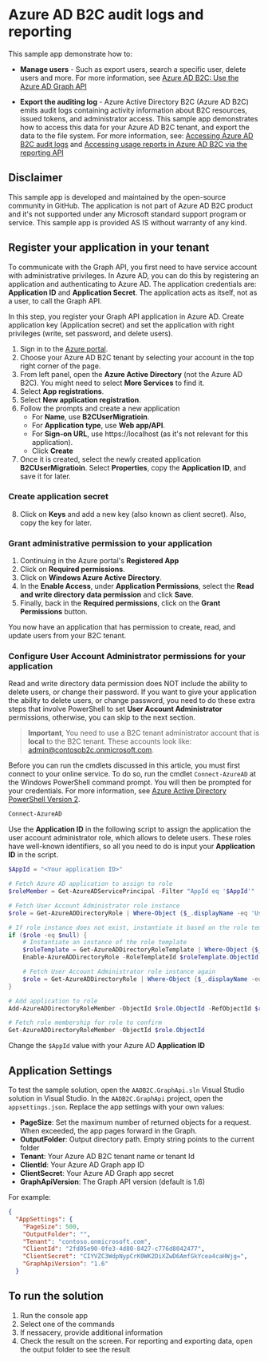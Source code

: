 # Azure AD B2C audit logs and reporting
This sample app demonstrate how to:
* **Manage users** - Such as export users, search a specific user, delete users and more. For more information, see [Azure AD B2C: Use the Azure AD Graph API](https://docs.microsoft.com/en-us/azure/active-directory-b2c/active-directory-b2c-devquickstarts-graph-dotnet)

* **Export the auditing log** - Azure Active Directory B2C (Azure AD B2C) emits audit logs containing activity information about B2C resources, issued tokens, and administrator access. This sample app demonstrates how to access this data for your Azure AD B2C tenant, and export the data to the file system. 
For more information, see: [Accessing Azure AD B2C audit logs](https://docs.microsoft.com/en-us/azure/active-directory-b2c/active-directory-b2c-reference-audit-logs) and [Accessing usage reports in Azure AD B2C via the reporting API](https://docs.microsoft.com/en-us/azure/active-directory-b2c/active-directory-b2c-reference-usage-reporting-api)


## Disclaimer
This sample app is developed and maintained by the open-source community in GitHub. The application is not part of Azure AD B2C product and it's not supported under any Microsoft standard support program or service. 
This sample app is provided AS IS without warranty of any kind.


## Register your application in your tenant
To communicate with the Graph API, you first need to have service account with administrative privileges. In Azure AD, you can do this by registering an application and authenticating to Azure AD. The application credentials are: **Application ID** and **Application Secret**. The application acts as itself, not as a user, to call the Graph API.

In this step, you register your Graph API application in Azure AD. Create application key (Application secret) and set the application with right privileges (write, set password, and delete users).

1. Sign in to the [Azure portal](https://portal.azure.com/).
2. Choose your Azure AD B2C tenant by selecting your account in the top right corner of the page.
3. From left panel, open the **Azure Active Directory** (not the Azure AD B2C). You might need to select **More Services** to find it.
4. Select **App registrations**.
5. Select **New application registration**.
6. Follow the prompts and create a new application
    * For **Name**, use **B2CUserMigratioin**.
    * For **Application type**, use **Web app/API**.
    * For **Sign-on URL**, use https://localhost (as it's not relevant for this application).
    * Click **Create**
7. Once it is created, select the newly created application **B2CUserMigratioin**.
Select **Properties**, copy the **Application ID**, and save it for later.

### Create application secret
8. Click on **Keys** and add a new key (also known as client secret). Also, copy the key for later.


### Grant administrative permission to your application
1. Continuing in the Azure portal's **Registered App**
2. Click on **Required permissions**.
3. Click on **Windows Azure Active Directory**.
4. In the **Enable Access**, under **Application Permissions**, select the **Read and write directory data permission** and click **Save**.
4. Finally, back in the **Required permissions**, click on the **Grant Permissions** button.

You now have an application that has permission to create, read, and update users from your B2C tenant.

### Configure User Account Administrator permissions for your application
Read and write directory data permission does NOT include the ability to delete users, or change their password. If you want to give your application the ability to delete users, or change password, you need to do these extra steps that involve PowerShell to set __User Account Administrator__ permissions, otherwise, you can skip to the next section.


> **Important**, You need to use a B2C tenant administrator account that is **local** to the B2C tenant. These accounts look like: admin@contosob2c.onmicrosoft.com.
>

Before you can run the cmdlets discussed in this article, you must first connect to your online service. To do so, run the cmdlet `Connect-AzureAD` at the Windows PowerShell command prompt. You will then be prompted for your credentials. For more information, see [Azure Active Directory PowerShell Version 2](https://docs.microsoft.com/en-us/powershell/azure/active-directory/install-adv2?view=azureadps-2.0).

```PowerShell
Connect-AzureAD
```

Use the **Application ID** in the following script to assign the application the user account administrator role, which allows to delete users. These roles have well-known identifiers, so all you need to do is input your **Application ID** in the script.

```PowerShell
$AppId = "<Your application ID>"

# Fetch Azure AD application to assign to role
$roleMember = Get-AzureADServicePrincipal -Filter "AppId eq '$AppId'"

# Fetch User Account Administrator role instance
$role = Get-AzureADDirectoryRole | Where-Object {$_.displayName -eq 'User Account Administrator'}

# If role instance does not exist, instantiate it based on the role template
if ($role -eq $null) {
    # Instantiate an instance of the role template
    $roleTemplate = Get-AzureADDirectoryRoleTemplate | Where-Object {$_.displayName -eq 'User Account Administrator'}
    Enable-AzureADDirectoryRole -RoleTemplateId $roleTemplate.ObjectId

    # Fetch User Account Administrator role instance again
    $role = Get-AzureADDirectoryRole | Where-Object {$_.displayName -eq 'User Account Administrator'}
}

# Add application to role
Add-AzureADDirectoryRoleMember -ObjectId $role.ObjectId -RefObjectId $roleMember.ObjectId

# Fetch role membership for role to confirm
Get-AzureADDirectoryRoleMember -ObjectId $role.ObjectId
```

Change the `$AppId` value with your Azure AD **Application ID**


## Application Settings
To test the sample solution, open the `AADB2C.GraphApi.sln` Visual Studio solution in Visual Studio. In the `AADB2C.GraphApi` project, open the `appsettings.json`. Replace the app settings with your own values:
* **PageSize**: Set the maximum number of returned objects for a request. When exceeded, the app pages forward in the Graph.
* **OutputFolder**: Output directory path. Empty string points to the current folder
* **Tenant**: Your Azure AD B2C tenant name or tenant Id
* **ClientId**: Your Azure AD Graph app ID
* **ClientSecret**: Your Azure AD Graph app secret
* **GraphApiVersion**: The Graph API version (default is 1.6) 

For example:

```JSON
{
  "AppSettings": {
    "PageSize": 500,
    "OutputFolder": "",
    "Tenant": "contoso.onmicrosoft.com",
    "ClientId": "2fd05e90-0fe3-4d80-8427-c776d8042477",
    "ClientSecret": "CIYVZC3WdpNypCrK0WK2DiXZwD6AmfGkYcea4caHWjg=",
    "GraphApiVersion": "1.6"
  }
```
 
## To run the solution
1) Run the console app
2) Select one of the commands
3) If nessacery, provide additional information
4) Check the result on the screen. For reporting and exporting data, open the output folder to see the result


